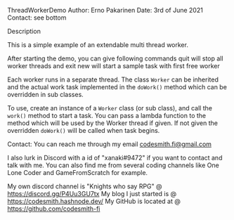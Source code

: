 ThreadWorkerDemo 
Author: Erno Pakarinen
Date: 3rd of June 2021
Contact: see bottom

Description

This is a simple example of an extendable multi thread worker. 

After starting the demo, you can give following commands
    quit        will stop all worker threads and exit
    new         will start a sample task with first free worker

Each worker runs in a separate thread. The class `Worker` can be inherited and the actual work task implemented in the `doWork()` method which can be overridden in sub classes.

To use, create an instance of a `Worker` class (or sub class), and call the `work()` method to start a task. You can pass a lambda function to the method which will be used by the Worker thread if given. If not given the overridden `doWork()` will be called when task begins.

Contact:
You can reach me through my email codesmith.fi@gmail.com

I also lurk in Discord with a id of "xanaki#9472" if you want to contact and talk with me. You can also find me from several coding channels like One Lone Coder and GameFromScratch for example.

My own discord channel is "Knights who say RPG" @ https://discord.gg/P4Uu3GU7tx
My blog I just started is @ https://codesmith.hashnode.dev/
My GitHub is located at @ https://github.com/codesmith-fi

